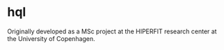 hql
===

Originally developed as a MSc project at the HIPERFIT research center at the University of Copenhagen.
